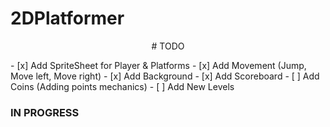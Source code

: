 # 2DPlatformer
<p align = "center">
  # TODO
</p>
- [x] Add SpriteSheet for Player & Platforms
- [x] Add Movement (Jump, Move left, Move right)
- [x] Add Background 
- [x] Add Scoreboard
- [ ] Add Coins (Adding points mechanics)
- [ ] Add New Levels

### IN PROGRESS
